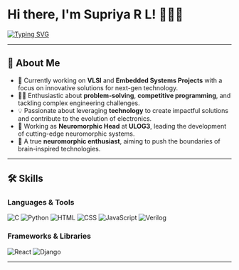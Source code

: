 # Hi there, I'm Supriya R L! 👩‍💻✨

[![Typing SVG](https://readme-typing-svg.herokuapp.com?font=Roboto+Slab&color=%2336BCF7&size=25&center=true&vCenter=true&lines=Electronics+and+Communication+Engineer;VLSI+and+Embedded+Systems+Specialist;Neuromorphic+Enthusiast;Neuromorphic+Head+at+ULOG3;Open+Source+Contributor)](https://git.io/typing-svg)

---

## 🚀 About Me
- 🌱 Currently working on **VLSI** and **Embedded Systems Projects** with a focus on innovative solutions for next-gen technology.
- 👩‍💻 Enthusiastic about **problem-solving**, **competitive programming**, and tackling complex engineering challenges.
- 💡 Passionate about leveraging **technology** to create impactful solutions and contribute to the evolution of electronics.
- 🎯 Working as **Neuromorphic Head** at **ULOG3**, leading the development of cutting-edge neuromorphic systems.
- 🧠 A true **neuromorphic enthusiast**, aiming to push the boundaries of brain-inspired technologies.

---

## 🛠 Skills

### Languages & Tools
![C](https://img.shields.io/badge/-C-00599C?style=flat-square&logo=c&logoColor=white)
![Python](https://img.shields.io/badge/-Python-3776AB?style=flat-square&logo=python&logoColor=white)
![HTML](https://img.shields.io/badge/-HTML5-E34F26?style=flat-square&logo=html5&logoColor=white)
![CSS](https://img.shields.io/badge/-CSS3-1572B6?style=flat-square&logo=css3&logoColor=white)
![JavaScript](https://img.shields.io/badge/-JavaScript-F7DF1E?style=flat-square&logo=javascript&logoColor=black)
![Verilog](https://img.shields.io/badge/-Verilog-44A8B0?style=flat-square&logo=verilog&logoColor=white)

### Frameworks & Libraries
![React](https://img.shields.io/badge/-React-61DAFB?style=flat-square&logo=react&logoColor=white)
![Django](https://img.shields.io/badge/-Django-092E20?style=flat-square&logo=django&logoColor=white)

---
